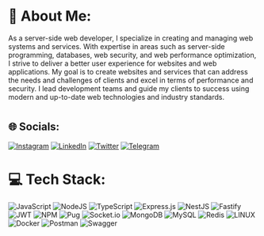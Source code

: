 # 💫 About Me:
As a server-side web developer, I specialize in creating and managing web systems and services. With expertise in areas such as server-side programming,
databases, web security, and web performance optimization, I strive to deliver a better user experience for websites and web applications. 
My goal is to create websites and services that can address the needs and challenges of clients and excel in terms of performance and security. 
I lead development teams and guide my clients to success using modern and up-to-date web technologies and industry standards.
#

## 🌐 Socials:
[![Instagram](https://img.shields.io/badge/Instagram-%23E4405F.svg?logo=Instagram&logoColor=white)](http://insatagram.com/salararjmandpour) [![LinkedIn](https://img.shields.io/badge/LinkedIn-%230077B5.svg?logo=linkedin&logoColor=white)](www.linkedin.com/in/salar-arjmand-pour) [![Twitter](https://img.shields.io/badge/Twitter-%231DA1F2.svg?logo=Twitter&logoColor=white)](https://twitter.com/salararjmand) [![Telegram](https://img.shields.io/badge/Telegram-%231DA1F2.svg?logo=Telegram&logoColor=white)](https://t.me/Salararjmandpour_0xf0)

# 💻 Tech Stack:
![JavaScript](https://img.shields.io/badge/javascript-%23323330.svg?style=for-the-badge&logo=javascript&logoColor=%23F7DF1E) ![NodeJS](https://img.shields.io/badge/node.js-6DA55F?style=for-the-badge&logo=node.js&logoColor=white) ![TypeScript](https://img.shields.io/badge/typescript-%23007ACC.svg?style=for-the-badge&logo=typescript&logoColor=white) ![Express.js](https://img.shields.io/badge/express.js-%23404d59.svg?style=for-the-badge&logo=express&logoColor=%2361DAFB) ![NestJS](https://img.shields.io/badge/nestjs-%23E0234E.svg?style=for-the-badge&logo=nestjs&logoColor=white) ![Fastify](https://img.shields.io/badge/fastify-%23000000.svg?style=for-the-badge&logo=fastify&logoColor=white) ![JWT](https://img.shields.io/badge/JWT-black?style=for-the-badge&logo=JSON%20web%20tokens) ![NPM](https://img.shields.io/badge/NPM-%23000000.svg?style=for-the-badge&logo=npm&logoColor=white) ![Pug](https://img.shields.io/badge/Pug-FFF?style=for-the-badge&logo=pug&logoColor=A86454) ![Socket.io](https://img.shields.io/badge/Socket.io-black?style=for-the-badge&logo=socket.io&badgeColor=010101) ![MongoDB](https://img.shields.io/badge/MongoDB-%234ea94b.svg?style=for-the-badge&logo=mongodb&logoColor=white) ![MySQL](https://img.shields.io/badge/mysql-%2300f.svg?style=for-the-badge&logo=mysql&logoColor=white) ![Redis](https://img.shields.io/badge/redis-%23DD0031.svg?style=for-the-badge&logo=redis&logoColor=white) ![LINUX](https://img.shields.io/badge/Linux-FCC624?style=for-the-badge&logo=linux&logoColor=black) ![Docker](https://img.shields.io/badge/docker-%230db7ed.svg?style=for-the-badge&logo=docker&logoColor=white) ![Postman](https://img.shields.io/badge/Postman-FF6C37?style=for-the-badge&logo=postman&logoColor=white) ![Swagger](https://img.shields.io/badge/-Swagger-%23Clojure?style=for-the-badge&logo=swagger&logoColor=white) 


<!-- Proudly created with GPRM ( https://gprm.itsvg.in ) -->
